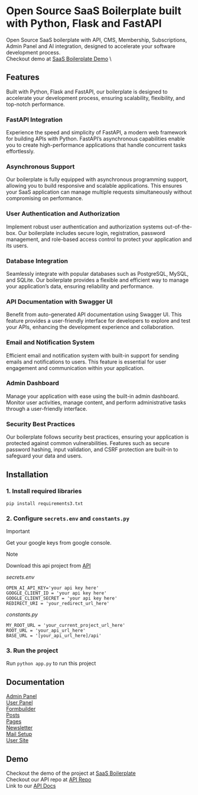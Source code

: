 # Open Source SaaS Boilerplate built with Python, Flask and FastAPI
Open Source SaaS boilerplate with API, CMS, Membership, Subscriptions, Admin Panel and AI integration, designed to accelerate your software development process. \
Checkout demo at [SaaS Boilerplate Demo](http://35.154.190.245:5000) \
## Features
Built with Python, Flask and FastAPI, our boilerplate is designed to accelerate
your development process, ensuring scalability, flexibility, and top-notch
performance.

### FastAPI Integration
Experience the speed and simplicity of FastAPI, a modern web framework for
building APIs with Python.
FastAPI’s asynchronous capabilities enable you to create high-performance
applications that handle concurrent tasks effortlessly.

### Asynchronous Support
Our boilerplate is fully equipped with asynchronous programming support,
allowing you to build responsive and scalable applications.
This ensures your SaaS application can manage multiple requests
simultaneously without compromising on performance.
### User Authentication and Authorization
Implement robust user authentication and authorization systems out-of-the-
box.
Our boilerplate includes secure login, registration, password management, and
role-based access control to protect your application and its users.
### Database Integration
Seamlessly integrate with popular databases such as PostgreSQL, MySQL, and
SQLite.
Our boilerplate provides a flexible and efficient way to manage your
application’s data, ensuring reliability and performance.
### API Documentation with Swagger UI
Benefit from auto-generated API documentation using Swagger UI.
This feature provides a user-friendly interface for developers to explore and
test your APIs, enhancing the development experience and collaboration.
### Email and Notification System
Efficient email and notification system with built-in support for
sending emails and notifications to users.
This feature is essential for user engagement and communication within your
application.
### Admin Dashboard
Manage your application with ease using the built-in admin dashboard.
Monitor user activities, manage content, and perform administrative tasks
through a user-friendly interface.
### Security Best Practices
Our boilerplate follows security best practices, ensuring your application is
protected against common vulnerabilities.
Features such as secure password hashing, input validation, and CSRF
protection are built-in to safeguard your data and users.

## Installation
### 1. Install required libraries
`pip install requirements3.txt`

### 2. Configure `secrets.env` and `constants.py`


> [!IMPORTANT]
> Get your google keys from google console.

> [!NOTE]  
> Download this api project from [API](https://github.com/AmishChawla/saas_cms_fastapi)

_secrets.env_
```
OPEN_AI_API_KEY='your api key here'
GOOGLE_CLIENT_ID = 'your api key here'
GOOGLE_CLIENT_SECRET = 'your api key here'
REDIRECT_URI = 'your_redirect_url_here'
```

_constants.py_
```
MY_ROOT_URL = 'your_current_project_url_here'
ROOT_URL = 'your_api_url_here'
BASE_URL = '[your_api_url_here]/api'
```

### 3. Run the project
Run `python app.py` to run this project


## Documentation
[Admin Panel](documentation/admin_panel.md) \
[User Panel](documentation/user_panel.md) \
[Formbuilder](documentation/formbuilder.md) \
[Posts](documentation/posts.md) \
[Pages](documentation/pages.md) \
[Newsletter](documentation/newsletter.md) \
[Mail Setup](documentation/mail_setup.md) \
[User Site](documentation/user_site.md)
 
## Demo
Checkout the demo of the project at [SaaS Boilerplate](http://35.154.190.245:5000/login) \
Checkout our API repo at [API Repo](https://github.com/AmishChawla/saas_cms_fastapi) \
Link to our [API Docs](http://35.154.190.245:8000/docs)